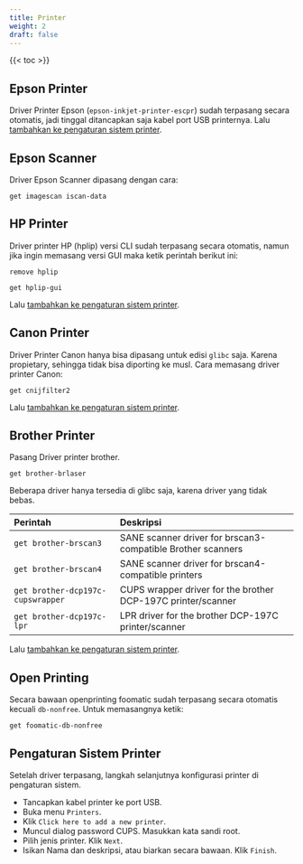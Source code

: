 ```yaml
---
title: Printer
weight: 2
draft: false
---
```


{{< toc >}}

## Epson Printer

Driver Printer Epson (`epson-inkjet-printer-escpr`) sudah terpasang secara otomatis, jadi tinggal ditancapkan saja kabel port USB printernya. Lalu [tambahkan ke pengaturan sistem printer](#pengaturan-sistem-printer).

## Epson Scanner

Driver Epson Scanner dipasang dengan cara:

```shell
get imagescan iscan-data
```

## HP Printer

Driver printer HP (hplip) versi CLI sudah terpasang secara otomatis, namun jika ingin memasang versi GUI maka ketik perintah berikut ini:

```shell
remove hplip

get hplip-gui
```

Lalu [tambahkan ke pengaturan sistem printer](#pengaturan-sistem-printer).

## Canon Printer

Driver Printer Canon hanya bisa dipasang untuk edisi `glibc` saja. Karena propietary, sehingga tidak bisa diporting ke musl. Cara memasang driver printer Canon:

```shell
get cnijfilter2
```

Lalu [tambahkan ke pengaturan sistem printer](#pengaturan-sistem-printer).

## Brother Printer

Pasang Driver printer brother.

```shell
get brother-brlaser
```

Beberapa driver hanya tersedia di glibc saja, karena driver yang tidak bebas.

Perintah                          | Deskripsi
 :---                             | :---
`get brother-brscan3`             | SANE scanner driver for brscan3-compatible Brother scanners
`get brother-brscan4`             | SANE scanner driver for brscan4-compatible printers
`get brother-dcp197c-cupswrapper` | CUPS wrapper driver for the brother DCP-197C printer/scanner
`get brother-dcp197c-lpr`         | LPR driver for the brother DCP-197C printer/scanner

Lalu [tambahkan ke pengaturan sistem printer](#pengaturan-sistem-printer).

## Open Printing

Secara bawaan openprinting foomatic sudah terpasang secara otomatis kecuali `db-nonfree`. Untuk memasangnya ketik:

```shell
get foomatic-db-nonfree
```

## Pengaturan Sistem Printer

Setelah driver terpasang, langkah selanjutnya konfigurasi printer di pengaturan sistem.

* Tancapkan kabel printer ke port USB.
* Buka menu `Printers`.
* Klik `Click here to add a new printer`.
* Muncul dialog password CUPS. Masukkan kata sandi root.
* Pilih jenis printer. Klik `Next`.
* Isikan Nama dan deskripsi, atau biarkan secara bawaan. Klik `Finish`.
